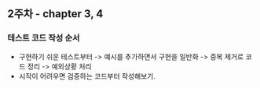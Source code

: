 ## 2주차 - chapter 3, 4
### 테스트 코드 작성 순서
- 구현하기 쉬운 테스트부터 -> 예시를 추가하면서 구현을 일반화 -> 중복 제거로 코드 정리 -> 예외상황 처리
- 시작이 어려우면 검증하는 코드부터 작성해보기.       
